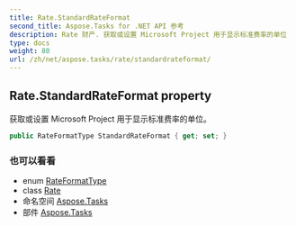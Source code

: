 ```yaml
---
title: Rate.StandardRateFormat
second_title: Aspose.Tasks for .NET API 参考
description: Rate 财产. 获取或设置 Microsoft Project 用于显示标准费率的单位
type: docs
weight: 80
url: /zh/net/aspose.tasks/rate/standardrateformat/
---
```

## Rate.StandardRateFormat property

获取或设置 Microsoft Project 用于显示标准费率的单位。

```csharp
public RateFormatType StandardRateFormat { get; set; }
```

### 也可以看看

* enum [RateFormatType](../../rateformattype/)
* class [Rate](../)
* 命名空间 [Aspose.Tasks](../../rate/)
* 部件 [Aspose.Tasks](../../../)


